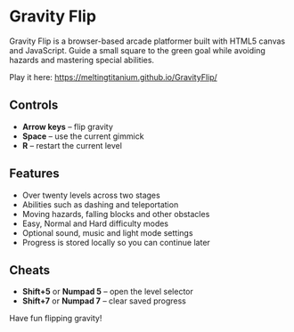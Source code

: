 # Gravity Flip

Gravity Flip is a browser-based arcade platformer built with HTML5 canvas and JavaScript. Guide a small square to the green goal while avoiding hazards and mastering special abilities.

Play it here: <https://meltingtitanium.github.io/GravityFlip/>

## Controls

- **Arrow keys** &ndash; flip gravity
- **Space** &ndash; use the current gimmick
- **R** &ndash; restart the current level

## Features

- Over twenty levels across two stages
- Abilities such as dashing and teleportation
- Moving hazards, falling blocks and other obstacles
- Easy, Normal and Hard difficulty modes
- Optional sound, music and light mode settings
- Progress is stored locally so you can continue later

## Cheats 
- **Shift+5** or **Numpad 5** &ndash; open the level selector
- **Shift+7** or **Numpad 7** &ndash; clear saved progress


Have fun flipping gravity!

